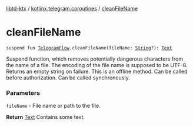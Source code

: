 [libtd-ktx](../index.md) / [kotlinx.telegram.coroutines](index.md) / [cleanFileName](./clean-file-name.md)

# cleanFileName

`suspend fun `[`TelegramFlow`](../kotlinx.telegram.core/-telegram-flow/index.md)`.cleanFileName(fileName: `[`String`](https://kotlinlang.org/api/latest/jvm/stdlib/kotlin/-string/index.html)`?): `[`Text`](https://tdlibx.github.io/td/docs/org/drinkless/td/libcore/telegram/TdApi.Text.html)

Suspend function, which removes potentially dangerous characters from the name of a file. The
encoding of the file name is supposed to be UTF-8. Returns an empty string on failure. This is an
offline method. Can be called before authorization. Can be called synchronously.

### Parameters

`fileName` - File name or path to the file.

**Return**
[Text](https://tdlibx.github.io/td/docs/org/drinkless/td/libcore/telegram/TdApi.Text.html) Contains some text.


